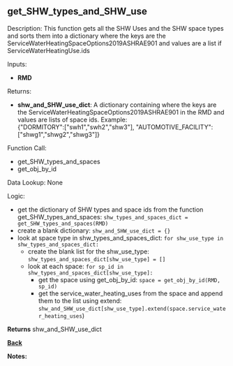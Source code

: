 
## get_SHW_types_and_SHW_use

Description: This function gets all the SHW Uses and the SHW space types and sorts them into a dictionary where the keys are the ServiceWaterHeatingSpaceOptions2019ASHRAE901 and values are a list if ServiceWaterHeatingUse.ids  

Inputs:
- **RMD**

Returns:
- **shw_and_SHW_use_dict**: A dictionary containing where the keys are the ServiceWaterHeatingSpaceOptions2019ASHRAE901 in the RMD and values are lists of space ids.  Example:  
{"DORMITORY":["swh1","swh2","shw3"], "AUTOMOTIVE_FACILITY":["shwg1","shwg2","shwg3"]}

Function Call:

- get_SHW_types_and_spaces
- get_obj_by_id

Data Lookup: None

Logic:
- get the dictionary of SHW types and space ids from the function get_SHW_types_and_spaces: `shw_types_and_spaces_dict = get_SHW_types_and_spaces(RMD)`
- create a blank dictionary: `shw_and_SHW_use_dict = {}`
- look at space type in shw_types_and_spaces_dict: `for shw_use_type in shw_types_and_spaces_dict:`
    - create the blank list for the shw_use_type: `shw_types_and_spaces_dict[shw_use_type] = []`
    - look at each space: `for sp_id in shw_types_and_spaces_dict[shw_use_type]:`
        - get the space using get_obj_by_id: `space = get_obj_by_id(RMD, sp_id)`
        - get the service_water_heating_uses from the space and append them to the list using extend: `shw_and_SHW_use_dict[shw_use_type].extend(space.service_water_heating_uses`)

**Returns** shw_and_SHW_use_dict

**[Back](../_toc.md)**

**Notes:**

